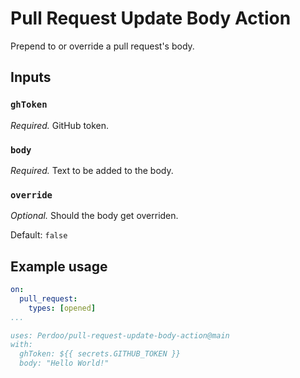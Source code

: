 # Pull Request Update Body Action

Prepend to or override a pull request's body.

## Inputs

### `ghToken`

_Required._ GitHub token.

### `body`

_Required._ Text to be added to the body.

### `override`

_Optional._ Should the body get overriden.

Default: `false`

## Example usage

```yaml
on:
  pull_request:
    types: [opened]
...

uses: Perdoo/pull-request-update-body-action@main
with:
  ghToken: ${{ secrets.GITHUB_TOKEN }}
  body: "Hello World!"
```
